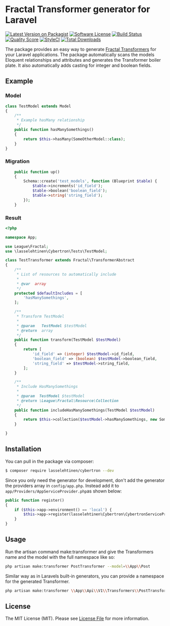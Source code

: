 # Fractal Transformer generator for Laravel

[![Latest Version on Packagist](https://img.shields.io/packagist/v/lasselehtinen/cybertron.svg?style=flat-square)](https://packagist.org/packages/lasselehtinen/cybertron)
[![Software License](https://img.shields.io/badge/license-MIT-brightgreen.svg?style=flat-square)](LICENSE)
[![Build Status](https://travis-ci.org/lasselehtinen/cybertron.svg?branch=master)](https://travis-ci.org/lasselehtinen/cybertron)
[![Quality Score](https://img.shields.io/scrutinizer/g/lasselehtinen/cybertron.svg?style=flat-square)](https://scrutinizer-ci.com/g/lasselehtinen/cybertron)
[![StyleCI](https://styleci.io/repos/43743138/shield?branch=master)](https://styleci.io/repos/43743138)
[![Total Downloads](https://img.shields.io/packagist/dt/lasselehtinen/cybertron.svg?style=flat-square)](https://packagist.org/packages/lasselehtinen/cybertron)

The package provides an easy way to generate [Fractal Transformers](http://fractal.thephpleague.com/transformers/)
for your Laravel applications. The package automatically scans the models Eloquent relationships and attributes and generates the Transformer boiler plate. It also automatically adds casting for integer and boolean fields. 

## Example

### Model
```php
class TestModel extends Model
{
    /**
     * Example hasMany relationship
     */
    public function hasManySomethings()
    {
        return $this->hasMany(SomeOtherModel::class);
    }
}
```

### Migration
```php
    public function up()
    {
        Schema::create('test_models', function (Blueprint $table) {
            $table->increments('id_field');
            $table->boolean('boolean_field');
            $table->string('string_field');
        });
    }
```

### Result

```php
<?php

namespace App;

use League\Fractal;
use \lasselehtinen\Cybertron\Tests\TestModel;

class TestTransformer extends Fractal\TransformerAbstract
{
    /**
     * List of resources to automatically include
     *
     * @var  array
     */
    protected $defaultIncludes = [
        'hasManySomethings',
    ];

    /**
     * Transform TestModel
     *
     * @param   TestModel $testModel
     * @return  array
     */
    public function transform(TestModel $testModel)
    {
        return [
            'id_field' => (integer) $testModel->id_field,
            'boolean_field' => (boolean) $testModel->boolean_field,
            'string_field' => $testModel->string_field,
        ];
    }

    /**
     * Include HasManySomethings
     *
     * @param  TestModel $testModel
     * @return \League\Fractal\Resource\Collection
     */
    public function includeHasManySomethings(TestModel $testModel)
    {
        return $this->collection($testModel->hasManySomethings, new SomeOtherModelTransformer);
    }

}

```

## Installation

You can pull in the package via composer:
``` bash
$ composer require lasselehtinen/cybertron --dev
```

Since you only need the generator for development, don't add the generator the providers array in `config/app.php`. Instead add it to `app/Providers/AppServiceProvider.php`as shown below:

```php
public function register()
{
    if ($this->app->environment() == 'local') {
        $this->app->register(lasselehtinen\Cybertron\CybertronServiceProvider::class);
    }
}
```

## Usage

Run the artisan command make:transformer and give the Transformers name and the model with the full namespace like so: 

```bash
php artisan make:transformer PostTransformer --model=\\App\\Post
```

Similar way as in Laravels built-in generators, you can provide a namespace for the generated Transformer.

```bash
php artisan make:transformer \\App\\Api\\V1\\Transformers\\PostTransformer --model=\\App\\Post
```

## License

The MIT License (MIT). Please see [License File](LICENSE) for more information.